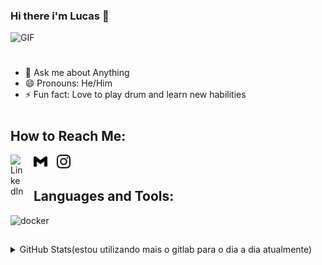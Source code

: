 ### Hi there i'm Lucas 👋

<img  alt="GIF" src="https://media.tenor.com/images/d460ddaa628a29446e5bbc7f38869807/tenor.gif" width="200" />

#

- 💬 Ask me about Anything
- 😄 Pronouns: He/Him
- ⚡ Fun fact: Love to play drum and learn new habilities

#

## How to Reach Me:

[<img align="left" style="margin-right:15px" alt="LinkedIn" width="22px" src="https://cdn.jsdelivr.net/npm/simple-icons@v3/icons/linkedin.svg" />][linkedin]
[<img align="left" style="margin-right:15px" alt="E-mail" width="22px" src="./imgs/gmail.svg" />][email]
[<img  alt="Instagram" width="22px" src="./imgs/instagram.svg" />][instagram]

## Languages and Tools:

<img  alt="docker" src="https://skillicons.dev/icons?i=vscode,html,css,c,javascript,ts,react,nodejs,postgresql,firebase,graphql,prisma,docker,nextjs,nestjs,mongodb,jest,styledcomponents,tailwind,materialui,git,github,githubactions,bash,rabbitmq" />

##

<details>
    <summary>GitHub Stats(estou utilizando mais o gitlab para o dia a dia atualmente)</summary>
    <img style="margin-right:5px" alt="Lucas gitHub Stats" src="https://github-readme-stats.vercel.app/api?username=lucasfranchini" />
    
</details>

[linkedin]: https://www.linkedin.com/in/lucas-franchini-18b459217/
[email]: lucasfranchini.a@gmail.com
[instagram]: https://www.instagram.com/lucasfranchinialves/
